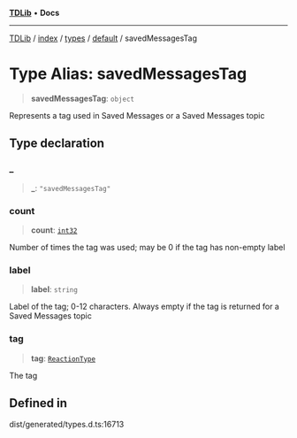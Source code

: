 [**TDLib**](../../../../../../README.md) • **Docs**

***

[TDLib](../../../../../../modules.md) / [index](../../../../../README.md) / [types](../../../README.md) / [default](../README.md) / savedMessagesTag

# Type Alias: savedMessagesTag

> **savedMessagesTag**: `object`

Represents a tag used in Saved Messages or a Saved Messages topic

## Type declaration

### \_

> **\_**: `"savedMessagesTag"`

### count

> **count**: [`int32`](int32.md)

Number of times the tag was used; may be 0 if the tag has non-empty label

### label

> **label**: `string`

Label of the tag; 0-12 characters. Always empty if the tag is returned for a Saved Messages topic

### tag

> **tag**: [`ReactionType`](ReactionType.md)

The tag

## Defined in

dist/generated/types.d.ts:16713
